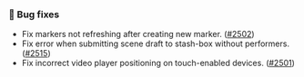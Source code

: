 ### 🐛 Bug fixes
* Fix markers not refreshing after creating new marker. ([#2502](https://github.com/stashapp/stash/pull/2502))
* Fix error when submitting scene draft to stash-box without performers. ([#2515](https://github.com/stashapp/stash/pull/2515))
* Fix incorrect video player positioning on touch-enabled devices. ([#2501](https://github.com/stashapp/stash/issues/2501))